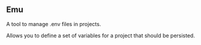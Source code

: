## Emu

A tool to manage .env files in projects.

Allows you to define a set of variables for a project that should be persisted.
